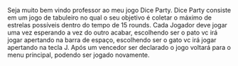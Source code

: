 Seja muito bem vindo professor ao meu jogo Dice Party. Dice Party consiste em um jogo de tabuleiro no qual o seu objetivo é coletar o máximo de estrelas possíveis dentro do tempo de 15 rounds. Cada Jogador deve jogar uma vez esperando a vez do outro acabar, escolhendo ser o pato vc irá jogar apertando na barra de espaço, escolhendo ser o gato vc irá jogar apertando na tecla J. Após um vencedor ser declarado o jogo voltará para o menu principal, podendo ser jogado novamente. 
